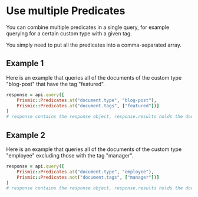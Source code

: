 # Use multiple Predicates

You can combine multiple predicates in a single query, for example querying for a certain custom type with a given tag.

You simply need to put all the predicates into a comma-separated array.

## Example 1

Here is an example that queries all of the documents of the custom type "blog-post" that have the tag "featured".

```ruby
response = api.query([
    Prismic::Predicates.at("document.type", "blog-post"),
    Prismic::Predicates.at("document.tags", ["featured"])]
)
# response contains the response object, response.results holds the documents
```

## Example 2

Here is an example that queries all of the documents of the custom type "employee" excluding those with the tag "manager".

```ruby
response = api.query([
    Prismic::Predicates.at("document.type", "employee"),
    Prismic::Predicates.not("document.tags", ["manager"])]
)
# response contains the response object, response.results holds the documents
```
